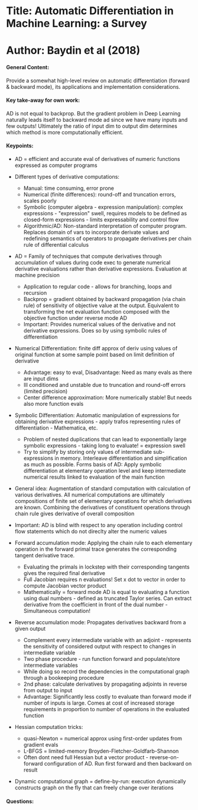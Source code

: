 # Title: Automatic Differentiation in Machine Learning: a Survey

# Author: Baydin et al (2018)

#### General Content:
Provide a somewhat high-level review on automatic differentiation (forward & backward mode), its applications and implementation considerations.

#### Key take-away for own work:
AD is not equal to backprop. But the gradient problem in Deep Learning naturally leads itself to backward mode ad since we have many inputs and few outputs! Ultimately the ratio of input dim to output dim determines which method is more computationally efficient.

#### Keypoints:

* AD = efficient and accurate eval of derivatives of numeric functions expressed as computer programs

* Different types of derivative computations:
    - Manual: time consuming, error prone
    - Numerical (finite differences): round-off and truncation errors, scales poorly
    - Symbolic (computer algebra - expression manipulation): complex expressions - "expression" swell, requires models to be defined as closed-form expressions - limits expressability and control flow
    - Algorithmic/AD: Non-standard interpretation of computer program. Replaces domain of vars to incorporate derivate values and redefining semantics of operators to propagate derivatives per chain rule of differential calculus

* AD = Family of techniques that compute derivatives through accumulation of values during code exec to generate numerical derivative evaluations rather than derivative expressions. Evaluation at machine precision
    * Application to regular code - allows for branching, loops and recursion
    * Backprop = gradient obtained by backward propagation (via chain rule) of sensitivity of objective value at the output. Equivalent to transforming the net evaluation function composed with the objective function under reverse mode AD
    * Important: Provides numerical values of the derivative and not derivative expressions. Does so by using symbolic rules of differentiation

* Numerical Differentiation: finite diff approx of deriv using values of original function at some sample point based on limit definition of derivative
    * Advantage: easy to eval, Disadvantage: Need as many evals as there are input dims
    * Ill conditioned and unstable due to truncation and round-off errors (limited precision)
    * Center difference approximation: More numerically stable! But needs also more function evals

* Symbolic Differentiation: Automatic manipulation of expressions for obtaining derivative expressions - apply trafos representing rules of differentiation - Mathematica, etc.
    * Problem of nested duplications that can lead to exponentially large symbolic expressions - taking long to evaluate! = expression swell
    * Try to simplify by storing only values of intermediate sub-expressions in memory. Interleave differentiation and simplification as much as possible. Forms basis of AD: Apply symbolic differentiation at elementary operation level and keep intermediate numerical results linked to evaluation of the main function

* General idea: Augmentation of standard computation with calculation of various derivatives. All numerical computations are ultimately compositions of finite set of elementary operations for which derivatives are known. Combining the derivatives of constituent operations through chain rule gives derivative of overall composition

* Important: AD is blind with respect to any operation including control flow statements which do not direclty alter the numeric values

* Forward accumulation mode: Applying the chain rule to each elementary operation in the forward primal trace generates the corresponding tangent derivative trace.
    * Evaluating the primals in lockstep with their corresponding tangents gives the required final derivative
    * Full Jacobian requires n evaluations! Set x dot to vector in order to compute Jacobian vector product
    * Mathematically = forward mode AD is equal to evaluating a function using dual numbers - defined as truncated Taylor series. Can extract derivative from the coefficient in front of the dual number - Simultaneous computation!

* Reverse accumulation mode: Propagates derivatives backward from a given output
    * Complement every intermediate variable with an adjoint - represents the sensitivity of considered output with respect to changes in intermediate variable
    * Two phase procedure - run function forward and populate/store intermediate variables
    * While doing so record the dependencies in the computational graph through a bookeeping procedure
    * 2nd phase: calculate derivatives by propagating adjoints in reverse from output to input
    * Advantage: Significantly less costly to evaluate than forward mode if number of inputs is large. Comes at cost of increased storage requirements in proportion to number of operations in the evaluated function

* Hessian computation tricks:
    * quasi-Newton = numerical approx using first-order updates from gradient evals
    * L-BFGS = limited-memory Broyden-Fletcher-Goldfarb-Shannon
    * Often dont need full Hessian but a vector product - reverse-on-forward configuration of AD. Run first forward and then backward on result

* Dynamic computational graph = define-by-run: execution dynamically constructs graph on the fly that can freely change over iterations

#### Questions:
